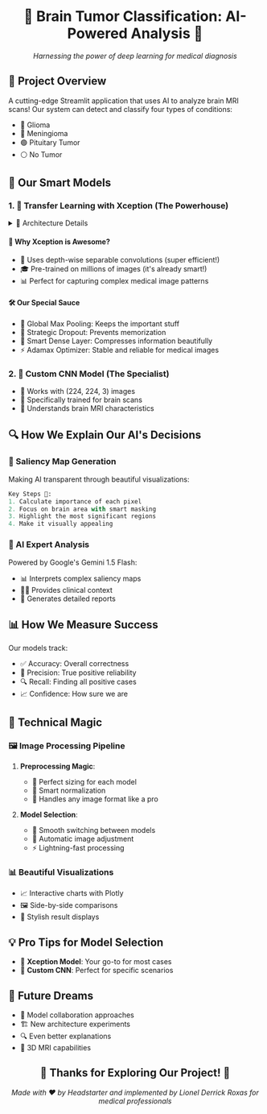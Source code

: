 <div align="center">
  <h1>🧠 Brain Tumor Classification: AI-Powered Analysis 🔬</h1>
  <p><em>Harnessing the power of deep learning for medical diagnosis</em></p>
</div>

<div align="left">

## 🎯 Project Overview
A cutting-edge Streamlit application that uses AI to analyze brain MRI scans! Our system can detect and classify four types of conditions:
- 🔴 Glioma
- 🔵 Meningioma
- 🟢 Pituitary Tumor
- ⚪ No Tumor

## 🤖 Our Smart Models

### 1. 🌟 Transfer Learning with Xception (The Powerhouse)

<details>
<summary>📐 Architecture Details</summary>

```python
Base: Xception (pretrained on ImageNet) 🏗️
Input Shape: (299, 299, 3)
Magic Ingredients:
- Flatten Layer (for 2D → 1D conversion)
- Dropout (0.3) 🎲
- Dense (128, ReLU) ⚡
- Dropout (0.25) 🎲
- Dense (4, Softmax) 🎯
```
</details>

#### 💫 Why Xception is Awesome?
- 🚀 Uses depth-wise separable convolutions (super efficient!)
- 🎓 Pre-trained on millions of images (it's already smart!)
- 📊 Perfect for capturing complex medical image patterns

#### 🛠️ Our Special Sauce
- 🔄 Global Max Pooling: Keeps the important stuff
- 🎲 Strategic Dropout: Prevents memorization
- 🧮 Smart Dense Layer: Compresses information beautifully
- ⚡ Adamax Optimizer: Stable and reliable for medical images

### 2. 🔧 Custom CNN Model (The Specialist)

- 📏 Works with (224, 224, 3) images
- 🎯 Specifically trained for brain scans
- 🧠 Understands brain MRI characteristics

## 🔍 How We Explain Our AI's Decisions

### 🎨 Saliency Map Generation
Making AI transparent through beautiful visualizations:

```python
Key Steps 📝:
1. Calculate importance of each pixel
2. Focus on brain area with smart masking
3. Highlight the most significant regions
4. Make it visually appealing
```

### 🤝 AI Expert Analysis
Powered by Google's Gemini 1.5 Flash:
- 📊 Interprets complex saliency maps
- 👨‍⚕️ Provides clinical context
- 📝 Generates detailed reports

## 📊 How We Measure Success
Our models track:
- ✅ Accuracy: Overall correctness
- 🎯 Precision: True positive reliability
- 🔍 Recall: Finding all positive cases
- 📈 Confidence: How sure we are

## 🔬 Technical Magic

### 🖼️ Image Processing Pipeline
1. **Preprocessing Magic**:
   - 📐 Perfect sizing for each model
   - 🔢 Smart normalization
   - 📄 Handles any image format like a pro

2. **Model Selection**:
   - 🔄 Smooth switching between models
   - 📏 Automatic image adjustment
   - ⚡ Lightning-fast processing

### 📊 Beautiful Visualizations
- 📈 Interactive charts with Plotly
- 🖼️ Side-by-side comparisons
- 💅 Stylish result displays

## 💡 Pro Tips for Model Selection
- 🌟 **Xception Model**: Your go-to for most cases
- 🔧 **Custom CNN**: Perfect for specific scenarios

## 🚀 Future Dreams
- 🤝 Model collaboration approaches
- 🏗️ New architecture experiments
- 🔍 Even better explanations
- 🧠 3D MRI capabilities

<div align="center">
  <h2>🙏 Thanks for Exploring Our Project! 🚀</h2>
  <p><em>Made with ❤️ by Headstarter and implemented by Lionel Derrick Roxas for medical professionals</em></p>
</div>

</div>
